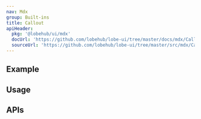 ```yaml
---
nav: Mdx
group: Built-ins
title: Callout
apiHeader:
  pkg: '@lobehub/ui/mdx'
  docUrl: 'https://github.com/lobehub/lobe-ui/tree/master/docs/mdx/Callout/index.md'
  sourceUrl: 'https://github.com/lobehub/lobe-ui/tree/master/src/mdx/Callout/index.tsx'
---
```


## Example

<code src="./demos/index.tsx" ></code>

## Usage

<code src="./demos/Story.tsx" nopadding></code>

## APIs

<API></API>
